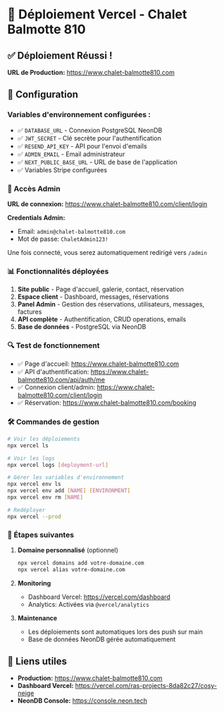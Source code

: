 # 🚀 Déploiement Vercel - Chalet Balmotte 810

## ✅ Déploiement Réussi !

**URL de Production:** https://www.chalet-balmotte810.com

## 🔧 Configuration

### Variables d'environnement configurées :
- ✅ `DATABASE_URL` - Connexion PostgreSQL NeonDB
- ✅ `JWT_SECRET` - Clé secrète pour l'authentification
- ✅ `RESEND_API_KEY` - API pour l'envoi d'emails
- ✅ `ADMIN_EMAIL` - Email administrateur
- ✅ `NEXT_PUBLIC_BASE_URL` - URL de base de l'application
- ✅ Variables Stripe configurées

### 🔐 Accès Admin

**URL de connexion:** https://www.chalet-balmotte810.com/client/login

**Credentials Admin:**
- Email: `admin@chalet-balmotte810.com`
- Mot de passe: `ChaletAdmin123!`

Une fois connecté, vous serez automatiquement redirigé vers `/admin`

### 📊 Fonctionnalités déployées

1. **Site public** - Page d'accueil, galerie, contact, réservation
2. **Espace client** - Dashboard, messages, réservations
3. **Panel Admin** - Gestion des réservations, utilisateurs, messages, factures
4. **API complète** - Authentification, CRUD operations, emails
5. **Base de données** - PostgreSQL via NeonDB

### 🔍 Test de fonctionnement

- ✅ Page d'accueil: https://www.chalet-balmotte810.com
- ✅ API d'authentification: https://www.chalet-balmotte810.com/api/auth/me
- ✅ Connexion client/admin: https://www.chalet-balmotte810.com/client/login
- ✅ Réservation: https://www.chalet-balmotte810.com/booking

### 🛠️ Commandes de gestion

```bash
# Voir les déploiements
npx vercel ls

# Voir les logs
npx vercel logs [deployment-url]

# Gérer les variables d'environnement
npx vercel env ls
npx vercel env add [NAME] [ENVIRONMENT]
npx vercel env rm [NAME]

# Redéployer
npx vercel --prod
```

### 🎯 Étapes suivantes

1. **Domaine personnalisé** (optionnel)
   ```bash
   npx vercel domains add votre-domaine.com
   npx vercel alias votre-domaine.com
   ```

2. **Monitoring**
   - Dashboard Vercel: https://vercel.com/dashboard
   - Analytics: Activées via `@vercel/analytics`

3. **Maintenance**
   - Les déploiements sont automatiques lors des push sur main
   - Base de données NeonDB gérée automatiquement

## 🔗 Liens utiles

- **Production:** https://www.chalet-balmotte810.com
- **Dashboard Vercel:** https://vercel.com/ras-projects-8da82c27/cosy-neige
- **NeonDB Console:** https://console.neon.tech
